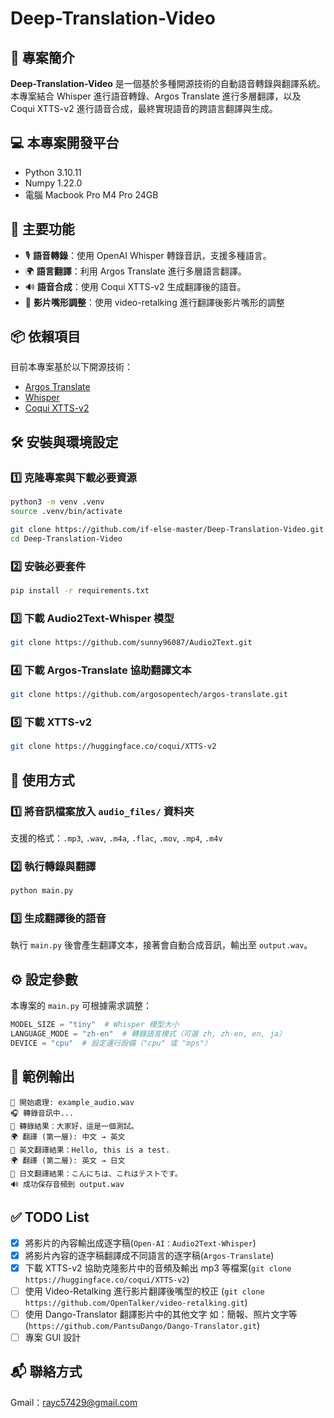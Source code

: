 # Deep-Translation-Video

## 📌 專案簡介
**Deep-Translation-Video** 是一個基於多種開源技術的自動語音轉錄與翻譯系統。本專案結合 Whisper 進行語音轉錄、Argos Translate 進行多層翻譯，以及 Coqui XTTS-v2 進行語音合成，最終實現語音的跨語言翻譯與生成。

## 💻 本專案開發平台
- Python 3.10.11
- Numpy 1.22.0
- 電腦 Macbook Pro M4 Pro 24GB

## 🚀 主要功能
- 🎙 **語音轉錄**：使用 OpenAI Whisper 轉錄音訊，支援多種語言。
- 🌍 **語言翻譯**：利用 Argos Translate 進行多層語言翻譯。
- 🔊 **語音合成**：使用 Coqui XTTS-v2 生成翻譯後的語音。
- 📂 **影片嘴形調整**：使用 video-retalking 進行翻譯後影片嘴形的調整
## 📦 依賴項目
目前本專案基於以下開源技術：
- [Argos Translate](https://github.com/argosopentech/argos-translate)
- [Whisper](https://github.com/openai/whisper)
- [Coqui XTTS-v2](https://huggingface.co/coqui/XTTS-v2)

## 🛠 安裝與環境設定
### 1️⃣ 克隆專案與下載必要資源
```bash
python3 -m venv .venv
source .venv/bin/activate
```
```bash
git clone https://github.com/if-else-master/Deep-Translation-Video.git
cd Deep-Translation-Video
```

### 2️⃣ 安裝必要套件
```bash
pip install -r requirements.txt
```

### 3️⃣ 下載 Audio2Text-Whisper 模型
```bash
git clone https://github.com/sunny96087/Audio2Text.git
```
### 4️⃣ 下載 Argos-Translate 協助翻譯文本
```bash
git clone https://github.com/argosopentech/argos-translate.git
```

### 5️⃣ 下載 XTTS-v2
```bash
git clone https://huggingface.co/coqui/XTTS-v2
```

## 📂 使用方式
### 1️⃣ 將音訊檔案放入 `audio_files/` 資料夾
支援的格式：`.mp3`, `.wav`, `.m4a`, `.flac`, `.mov`, `.mp4`, `.m4v`

### 2️⃣ 執行轉錄與翻譯
```bash
python main.py
```

### 3️⃣ 生成翻譯後的語音
執行 `main.py` 後會產生翻譯文本，接著會自動合成音訊，輸出至 `output.wav`。

## ⚙️ 設定參數
本專案的 `main.py` 可根據需求調整：
```python
MODEL_SIZE = "tiny"  # Whisper 模型大小
LANGUAGE_MODE = "zh-en"  # 轉錄語言模式（可選 zh, zh-en, en, ja）
DEVICE = "cpu"  # 設定運行設備（"cpu" 或 "mps"）
```

## 📝 範例輸出
```plaintext
🎤 開始處理: example_audio.wav
🎧 轉錄音訊中...
📝 轉錄結果：大家好，這是一個測試。
🌍 翻譯 (第一層): 中文 → 英文
📝 英文翻譯結果：Hello, this is a test.
🌍 翻譯 (第二層): 英文 → 日文
📝 日文翻譯結果：こんにちは、これはテストです。
🔊 成功保存音頻到 output.wav
```

## ✅ TODO List
- [x] 將影片的內容輸出成逐字稿(`Open-AI：Audio2Text-Whisper`)
- [x] 將影片內容的逐字稿翻譯成不同語言的逐字稿(`Argos-Translate`)
- [x] 下載 XTTS-v2 協助克隆影片中的音頻及輸出 mp3 等檔案(`git clone https://huggingface.co/coqui/XTTS-v2`)
- [ ] 使用 Video-Retalking 進行影片翻譯後嘴型的校正 (`git clone https://github.com/OpenTalker/video-retalking.git`)
- [ ] 使用 Dango-Translator 翻譯影片中的其他文字 如：簡報、照片文字等 (`https://github.com/PantsuDango/Dango-Translator.git`)
- [ ] 專案 GUI 設計

## 📬 聯絡方式
Gmail：rayc57429@gmail.com





